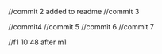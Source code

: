 //commit 2 added to readme
//commit 3

//commit4
//commit 5
//commit 6
//commit 7

//f1 10:48 after m1
